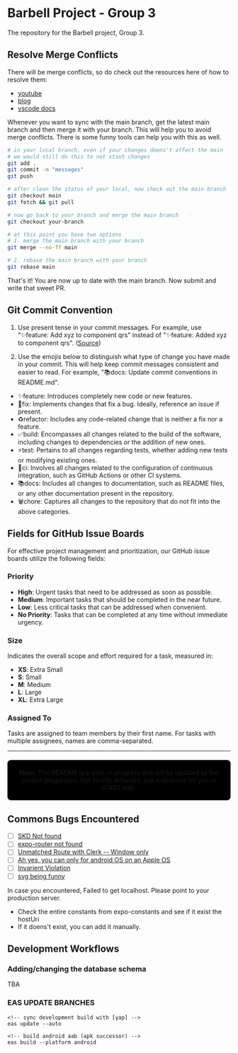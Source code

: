 # Barbell Project - Group 3

The repository for the Barbell project, Group 3.

## Resolve Merge Conflicts

There will be merge conflicts, so do check out the resources here of how to resolve them:

- [youtube](https://www.youtube.com/watch?v=QmKdodJU-js)
- [blog](https://leonardomontini.dev/merge-conflict-vscode/)
- [vscode docs](https://code.visualstudio.com/docs/sourcecontrol/overview)

Whenever you want to sync with the main branch, get the latest main branch and then merge it with your branch. This will help you to avoid merge conflicts. There is some funny tools can help you with this 
as well.

```bash
# in your local branch, even if your changes doens't affect the main
# we would still do this to not stash changes
git add .
git commit -m "messages"
git push

# after clean the status of your local, now check out the main branch
git checkout main
git fetch && git pull

# now go back to your branch and merge the main branch
git checkout your-branch

# at this point you have two options
# 1. merge the main branch with your branch
git merge --no-ff main

# 2. rebase the main branch with your branch
git rebase main
```

That's it! You are now up to date with the main branch. Now submit and write that sweet PR.

## Git Commit Convention

1. Use present tense in your commit messages. For example, use "✨feature: Add xyz to component qrs" instead of "✨feature: Added xyz to component qrs". ([Source](https://stackoverflow.com/questions/3580013/should-i-use-past-or-present-tense-in-git-commit-messages))

2. Use the emojis below to distinguish what type of change you have made in your commit. This will help keep commit messages consistent and easier to read. For example, "📚docs: Update commit conventions in README.md".
- ✨feature: Introduces completely new code or new features.
- 🐛fix: Implements changes that fix a bug. Ideally, reference an issue if present.
- ♻️refactor: Includes any code-related change that is neither a fix nor a feature.
- ✅build: Encompasses all changes related to the build of the software, including changes to dependencies or the addition of new ones.
- ⚡️test: Pertains to all changes regarding tests, whether adding new tests or modifying existing ones.
- 🚰ci: Involves all changes related to the configuration of continuous integration, such as GitHub Actions or other CI systems.
- 📚docs: Includes all changes to documentation, such as README files, or any other documentation present in the repository.
- 🗑️chore: Captures all changes to the repository that do not fit into the above categories.

## Fields for GitHub Issue Boards

For effective project management and prioritization, our GitHub issue boards utilize the following fields:

### Priority

- **High**: Urgent tasks that need to be addressed as soon as possible.
- **Medium**: Important tasks that should be completed in the near future.
- **Low**: Less critical tasks that can be addressed when convenient.
- **No Priority**: Tasks that can be completed at any time without immediate urgency.

### Size

Indicates the overall scope and effort required for a task, measured in:

- **XS**: Extra Small
- **S**: Small
- **M**: Medium
- **L**: Large
- **XL**: Extra Large

### Assigned To

Tasks are assigned to team members by their first name. For tasks with multiple assignees, names are comma-separated.

---

<div align="center" style="background-color: #000000; border-radius: 8px; padding: 20px; margin: 20px 0;">
  <strong>Note:</strong> This README is a work in progress and will be updated as the project progresses. Not strictly enforced, just a template for you to START with.
</div>


## Commons Bugs Encountered

- [ ] [SKD Not found](https://stackoverflow.com/questions/27620262/sdk-location-not-found-define-location-with-sdk-dir-in-the-local-properties-fil)
- [ ] [expo-router not found](https://github.com/expo/router/issues/748)
- [ ] [Unmatched Route with Clerk -- Window only](https://github.com/expo/router/issues/457)
- [ ] [Ah yes, you can only for android OS on an Apple OS](https://github.com/expo/eas-cli/issues/1726)
- [ ] [Invarient Violation](https://github.com/JesperLekland/react-native-svg-charts/issues/201)
- [ ] [svg being funny](https://github.com/software-mansion/react-native-svg/issues/1405)

In case you encountered, Failed to get localhost. Please point to your production server.

+ Check the entire constants from expo-constants and see if it exist the hostUri
+ If it doens't exist, you can add it manually.

## Development Workflows

### Adding/changing the database schema

TBA

### EAS UPDATE BRANCHES

```
<!-- sync development build with [yap] -->
eas update --auto

<!-- build android aab (apk successor) -->
eas build --platform android
```